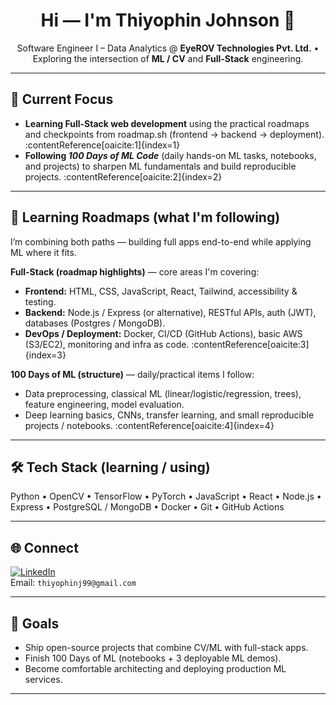 <h1 align="center">Hi — I'm Thiyophin Johnson 👋</h1>

<p align="center">
  Software Engineer I – Data Analytics @ <b>EyeROV Technologies Pvt. Ltd.</b> • Exploring the intersection of <b>ML / CV</b> and <b>Full-Stack</b> engineering.
</p>

---

## 🚀 Current Focus
- **Learning Full-Stack web development** using the practical roadmaps and checkpoints from roadmap.sh (frontend → backend → deployment). :contentReference[oaicite:1]{index=1}  
- **Following _100 Days of ML Code_** (daily hands-on ML tasks, notebooks, and projects) to sharpen ML fundamentals and build reproducible projects. :contentReference[oaicite:2]{index=2}

---

## 🧭 Learning Roadmaps (what I'm following)
I’m combining both paths — building full apps end-to-end while applying ML where it fits.

**Full-Stack (roadmap highlights)** — core areas I'm covering:  
- **Frontend:** HTML, CSS, JavaScript, React, Tailwind, accessibility & testing.  
- **Backend:** Node.js / Express (or alternative), RESTful APIs, auth (JWT), databases (Postgres / MongoDB).  
- **DevOps / Deployment:** Docker, CI/CD (GitHub Actions), basic AWS (S3/EC2), monitoring and infra as code. :contentReference[oaicite:3]{index=3}

**100 Days of ML (structure)** — daily/practical items I follow:  
- Data preprocessing, classical ML (linear/logistic/regression, trees), feature engineering, model evaluation.  
- Deep learning basics, CNNs, transfer learning, and small reproducible projects / notebooks. :contentReference[oaicite:4]{index=4}

---

## 🛠 Tech Stack (learning / using)
Python • OpenCV • TensorFlow • PyTorch • JavaScript • React • Node.js • Express • PostgreSQL / MongoDB • Docker • Git • GitHub Actions

---

## 🌐 Connect
[![LinkedIn](https://img.shields.io/badge/LinkedIn-0A66C2?style=for-the-badge&logo=linkedin&logoColor=white)](https://www.linkedin.com/in/thiyophin-johnson-231a9222b/)  
Email: `thiyophinj99@gmail.com`

---

## 🎯 Goals
- Ship open-source projects that combine CV/ML with full-stack apps.  
- Finish 100 Days of ML (notebooks + 3 deployable ML demos).  
- Become comfortable architecting and deploying production ML services.

---
